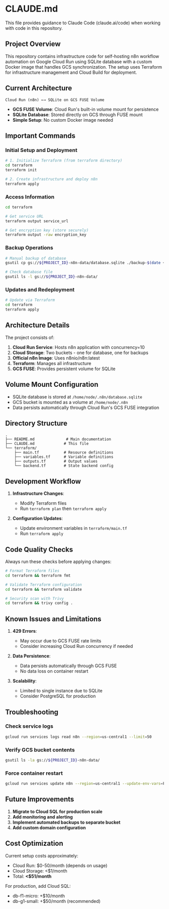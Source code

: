 # CLAUDE.md

This file provides guidance to Claude Code (claude.ai/code) when working with code in this repository.

## Project Overview

This repository contains infrastructure code for self-hosting n8n workflow automation on Google Cloud Run using SQLite database with a custom Docker image that handles GCS synchronization. The setup uses Terraform for infrastructure management and Cloud Build for deployment.

## Current Architecture

```
Cloud Run (n8n) ←→ SQLite on GCS FUSE Volume
```

- **GCS FUSE Volume**: Cloud Run's built-in volume mount for persistence
- **SQLite Database**: Stored directly on GCS through FUSE mount
- **Simple Setup**: No custom Docker image needed

## Important Commands

### Initial Setup and Deployment

```bash
# 1. Initialize Terraform (from terraform directory)
cd terraform
terraform init

# 2. Create infrastructure and deploy n8n
terraform apply
```

### Access Information

```bash
cd terraform

# Get service URL
terraform output service_url

# Get encryption key (store securely)
terraform output -raw encryption_key
```

### Backup Operations

```bash
# Manual backup of database
gsutil cp gs://${PROJECT_ID}-n8n-data/database.sqlite ./backup-$(date +%Y%m%d-%H%M%S).sqlite

# Check database file
gsutil ls -l gs://${PROJECT_ID}-n8n-data/
```

### Updates and Redeployment

```bash
# Update via Terraform
cd terraform
terraform apply
```

## Architecture Details

The project consists of:

1. **Cloud Run Service**: Hosts n8n application with concurrency=10
2. **Cloud Storage**: Two buckets - one for database, one for backups
3. **Official n8n Image**: Uses n8nio/n8n:latest
4. **Terraform**: Manages all infrastructure
5. **GCS FUSE**: Provides persistent volume for SQLite

## Volume Mount Configuration

- SQLite database is stored at `/home/node/.n8n/database.sqlite`
- GCS bucket is mounted as a volume at `/home/node/.n8n`
- Data persists automatically through Cloud Run's GCS FUSE integration

## Directory Structure

```
.
├── README.md              # Main documentation
├── CLAUDE.md             # This file
└── terraform/
    ├── main.tf           # Resource definitions
    ├── variables.tf      # Variable definitions
    ├── outputs.tf        # Output values
    └── backend.tf        # State backend config
```

## Development Workflow

1. **Infrastructure Changes**:

   - Modify Terraform files
   - Run `terraform plan` then `terraform apply`

2. **Configuration Updates**:
   - Update environment variables in `terraform/main.tf`
   - Run `terraform apply`

## Code Quality Checks

Always run these checks before applying changes:

```bash
# Format Terraform files
cd terraform && terraform fmt

# Validate Terraform configuration
cd terraform && terraform validate

# Security scan with Trivy
cd terraform && trivy config .
```

## Known Issues and Limitations

1. **429 Errors**:

   - May occur due to GCS FUSE rate limits
   - Consider increasing Cloud Run concurrency if needed

2. **Data Persistence**:

   - Data persists automatically through GCS FUSE
   - No data loss on container restart

3. **Scalability**:
   - Limited to single instance due to SQLite
   - Consider PostgreSQL for production

## Troubleshooting

### Check service logs

```bash
gcloud run services logs read n8n --region=us-central1 --limit=50
```

### Verify GCS bucket contents

```bash
gsutil ls -la gs://${PROJECT_ID}-n8n-data/
```

### Force container restart

```bash
gcloud run services update n8n --region=us-central1 --update-env-vars=FORCE_RESTART=$(date +%s)
```

## Future Improvements

1. **Migrate to Cloud SQL for production scale**
2. **Add monitoring and alerting**
3. **Implement automated backups to separate bucket**
4. **Add custom domain configuration**

## Cost Optimization

Current setup costs approximately:

- Cloud Run: $0-50/month (depends on usage)
- Cloud Storage: <$1/month
- Total: **<$51/month**

For production, add Cloud SQL:

- db-f1-micro: +$10/month
- db-g1-small: +$50/month (recommended)

